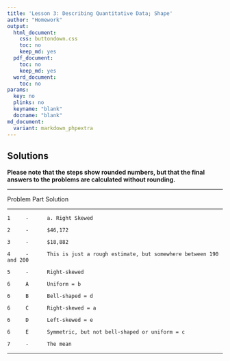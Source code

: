 ```yaml
---
title: 'Lesson 3: Describing Quantitative Data; Shape'
author: "Homework"
output:
  html_document:
    css: buttondown.css
    toc: no
    keep_md: yes
  pdf_document:
    toc: no
    keep_md: yes
  word_document:
    toc: no
params:
  key: no
  plinks: no
  keyname: "blank"
  docname: "blank"
md_document:
  variant: markdown_phpextra
---
```

<!--

**Instructions:  You are encouraged to collaborate with other students on the homework, but it is important that you do your own work.  Before working with someone else on the assignment, you should attempt each problem on your own.**  
  
On rare occasions, a medical procedure is performed on the wrong body part of a patient's body or on the wrong patient. These are called wrong-site and wrong-patient mistakes. Such errors occur hundreds of times each year across the United States. The medical community is trying to eliminate these errors but have had difficulty reducing their frequency. In a small percentage of these cases, the patient files a lawsuit against the hospital. Philip Stahel et al. conducted a study on these mistakes and the lawsuits that follow. The data in the file `WrongSiteWrongPatient` which can be found on the Math 221 [data page](http://statistics.byuimath.com/index.php?title=Data) represent the amount (in US dollars) hospitals have been required to pay in wrong-site and wrong-patient lawsuits. Some of the values equal zero, indicating that the hospital won the legal battle.  Use this information to answer questions 1 through 3.

1.  What is the shape of the distribution of wrong-patient lawsuit costs?
    a.  Right Skewed
    b.  Symmetric
    c.  Left Skewed
    d.  Bell Shaped
   

2.  Find the mean amount hospitals had to pay in wrong-patient lawsuits. Round your answer to the nearest whole dollar. 
 
3.  Find the median amount hospitals had to pay in wrong-patient lawsuits. 
 
Use the following information to answer Questions 4 and 5.  The graph below illustrates typical student hourly wages for BYU-Idaho.

![](../images/L03_wages.png)
4.  Approximately, how many students are in this survey?
 
5.  How would you describe the shape of the distribution of wages?
 
6.  Match each graph below to the description of its shape.
Uniform =  
Bell-shaped =  
Right-skewed =  
Left-skewed =  
Symmetric, but not bell-shaped or uniform = 

![](../images/L03_pa.png)
![](../images/L03_pb.png)
![](../images/L03_pc.png)
![](../images/L03_pd.png)
![](../images/L03_pe.png)
7.  A reporter creates a histogram of baseball player salaries and finds that the distribution of salaries is right-skewed. Which measure of center would be greater, the mean or the median? 

-->

## Solutions



 **Please note that the steps show rounded numbers, but that the final answers to the problems are calculated without rounding.**

-----------------------------------------------------------------------------------
 Problem  Part   Solution                                                          
--------- ------ ------------------------------------------------------------------
    1     -      a. Right Skewed                                                   

    2     -      $46,172                                                           

    3     -      $18,882                                                           

    4     -      This is just a rough estimate, but somewhere between 190 and 200  

    5     -      Right-skewed                                                      

    6     A      Uniform = b                                                       

    6     B      Bell-shaped = d                                                   

    6     C      Right-skewed = a                                                  

    6     D      Left-skewed = e                                                   

    6     E      Symmetric, but not bell-shaped or uniform = c                     

    7     -      The mean                                                          
-----------------------------------------------------------------------------------
